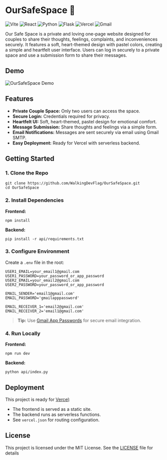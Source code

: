 # OurSafeSpace 💖

![Vite](https://img.shields.io/badge/Vite-646CFF?logo=vite&logoColor=white&style=flat)
![React](https://img.shields.io/badge/React-61DAFB?logo=react&logoColor=white&style=flat)
![Python](https://img.shields.io/badge/Python-3776AB?logo=python&logoColor=white&style=flat)
![Flask](https://img.shields.io/badge/Flask-000000?logo=flask&logoColor=white&style=flat)
![Vercel](https://img.shields.io/badge/Vercel-000000?logo=vercel&logoColor=white&style=flat)
![Gmail](https://img.shields.io/badge/Gmail-EA4335?logo=gmail&logoColor=white&style=flat)


Our Safe Space is a private and loving one-page website designed for couples to share their thoughts, feelings, complaints, and inconveniences securely. It features a soft, heart-themed design with pastel colors, creating a simple and heartfelt user interface. Users can log in securely to a private space and use a submission form to share their messages.

## Demo

![OurSafeSpace Demo](assets/demo.gif)

## Features

- **Private Couple Space:** Only two users can access the space.
- **Secure Login:** Credentials required for privacy.
- **Heartfelt UI:** Soft, heart-themed, pastel design for emotional comfort.
- **Message Submission:** Share thoughts and feelings via a simple form.
- **Email Notifications:** Messages are sent securely via email using Gmail SMTP.
- **Easy Deployment:** Ready for Vercel with serverless backend.


## Getting Started

### 1. Clone the Repo

```
git clone https://github.com/WalkingDevFlag/OurSafeSpace.git
cd OurSafeSpace
```

### 2. Install Dependencies

**Frontend:**
```
npm install
```

**Backend:**
```
pip install -r api/requirements.txt
```

### 3. Configure Environment

Create a `.env` file in the root:

```
USER1_EMAIL=your_email1@gmail.com
USER1_PASSWORD=your_password_or_app_password
USER2_EMAIL=your_email2@gmail.com
USER2_PASSWORD=your_password_or_app_password

EMAIL_SENDER='email1@gmail.com'
EMAIL_PASSWORD='gmailapppassword'

EMAIL_RECEIVER_1='email2@gmail.com'
EMAIL_RECEIVER_2='email1@gmail.com'
```

> **Tip:** Use [Gmail App Passwords](https://support.google.com/accounts/answer/185833) for secure email integration.

### 4. Run Locally

**Frontend:**
```
npm run dev
```
**Backend:**
```
python api/index.py
```


## Deployment

This project is ready for [Vercel](https://vercel.com/):

- The frontend is served as a static site.
- The backend runs as serverless functions.
- See `vercel.json` for routing configuration.


## License

This project is licensed under the MIT License. See the [LICENSE](LICENSE.md) file for details
